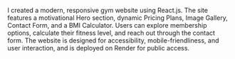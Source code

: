 I created a modern, responsive gym website using React.js. The site features a motivational Hero section, dynamic Pricing Plans, Image Gallery, Contact Form, and a BMI Calculator. Users can explore membership options, calculate their fitness level, and reach out through the contact form. The website is designed for accessibility, mobile-friendliness, and user interaction, and is deployed on Render for public access.
